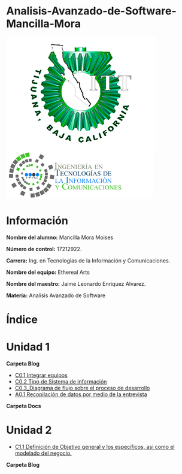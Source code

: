 # Analisis-Avanzado-de-Software-Mancilla-Mora


![Logo](img/logoITT.jpg)
![LogoS](img/logoTIC.png)

#  Información #

**Nombre del alumno:** Mancilla Mora Moises

**Número de control:** 17212922.

**Carrera:** Ing. en Tecnologias de la Información y Comunicaciones.

**Nombre del equipo:** Ethereal Arts

**Nombre del maestro:** Jaime Leonardo Enriquez Alvarez.

**Materia:** Analisis Avanzado de
Software

# Índice #

#  Unidad 1

**Carpeta Blog**
* [C0.1 Integrar equipos](https://github.com/MoisesMM99/Analisis-Avanzado-de-Software-Mancilla-Mora/blob/main/PDF/C0.1_IntegrarEquiposdeTrabajo_MancillaMoraMoises.md)
* [C0.2 Tipo de Sistema de información](https://github.com/MoisesMM99/Analisis-Avanzado-de-Software-Mancilla-Mora/blob/main/PDF/C0.2%20%20Tipo%20de%20sistema%20de%20informaci%C3%B3n.md)
* [C0.3_Diagrama de flujo sobre el proceso de desarrollo](https://github.com/MoisesMM99/Analisis-Avanzado-de-Software-Mancilla-Mora/blob/main/PDF/C0.3%20Diagrama%20de%20flujo%20del%20proceso_MancillaMoraMoises.md)
* [A0.1 Recopilación de datos por medio de la entrevista](https://github.com/MoisesMM99/Analisis-Avanzado-de-Software-Mancilla-Mora/blob/main/PDF/A0.1_Data_collection_through_the_interview_MancillaMoraMoises.md)
  
**Carpeta Docs**

#  Unidad 2
* [C1.1 Definición de Objetivo general y los especificos, asi como el modelado del negocio.](https://github.com/MoisesMM99/Analisis-Avanzado-de-Software-Mancilla-Mora/blob/main/PDF/C0.1_IntegrarEquiposdeTrabajo_MancillaMoraMoises.md)

**Carpeta Blog**


